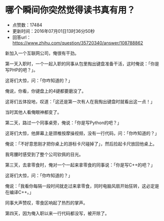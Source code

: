 # 哪个瞬间你突然觉得读书真有用？
- 点赞数：17484
- 更新时间：2016年07月01日13时36分50秒
- 回答url：https://www.zhihu.com/question/35720340/answer/108788862
<body>
 <p data-pid="8ojcYwE7">新加入一个互联网公司，俺很有干劲。</p>
 <p data-pid="ahqZ5XUA">第一天入职时，一个一起入职的同事从包里掏出键盘准备干活，这时俺说：「你是写PHP的吧？」。</p>
 <p data-pid="fukEcrKM">这哥们大惊，问：「你咋知道的？」</p>
 <p data-pid="ApcAAsRk">俺说，你看，你键盘上的4键都要磨没了。</p>
 <p data-pid="A_oxPPHw">这哥们五体投地，叹道：「这还是第一次有人在我掏出键盘时就看出这一点！」</p>
 <p data-pid="j2m6nXBe">当时其他人看俺眼神都变了。</p>
 <p data-pid="MQSRmwqC">第二天，路过一个同事桌旁，俺说：「你是写Python的吧？」</p>
 <p data-pid="7kVQZpwe">这哥们大惊，他屏幕上是颈椎按摩操视频，没有一行代码，问：「你咋知道的？」</p>
 <p data-pid="n4-Mmd-5">俺说：「不好意思刚才把你桌上的游标卡尺碰掉了」，然后捡起卡尺放回他桌上。</p>
 <p data-pid="f7rPHFdB">我弯腰时感受到了整个公司钦佩的目光。</p>
 <p data-pid="iquskZgr">第三天，去拿零食时，俺对一个一起来拿零食的同事说：「你是写C++的吧？」</p>
 <p data-pid="ef6FwY_j">这哥们大惊，问：「你咋知道的？」</p>
 <p data-pid="Iww5h1Cs">俺说：「我看你每隔一段时间就走过来拿零食，同时电脑风扇开始狂转，这必定是在编译C++。」</p>
 <p data-pid="NSusiKph">同事大声赞叹，零食区响起了热烈的掌声。</p>
 <p data-pid="LOGJiVxi">第四天，因为俺入职以来一行代码都没写，被开除了。</p>
</body>